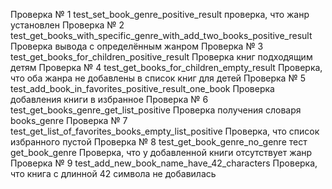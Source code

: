 Проверка № 1 test_set_book_genre_positive_result проверка, что жанр установлен
Проверка № 2 test_get_books_with_specific_genre_with_add_two_books_positive_result Проверка вывода с определённым жанром
Проверка № 3 test_get_books_for_children_positive_result Проверка книг подходящим детям
Проверка № 4 test_get_books_for_children_empty_result Проверка, что оба жанра не добавлены в список книг для детей
Проверка № 5 test_add_book_in_favorites_positive_result_one_book Проверка добавления книги в избранное
Проверка № 6 test_get_books_genre_get_list_positive Проверка получения словаря books_genre
Проверка № 7 test_get_list_of_favorites_books_empty_list_positive Проверка, что список избранного пустой
Проверка № 8 test_get_book_genre_no_genre тест get_book_genre Проверка, что у добавленной книги отсутствует жанр
Проверка № 9 test_add_new_book_name_have_42_characters Проверка, что книга с длинной 42 символа не добавилась